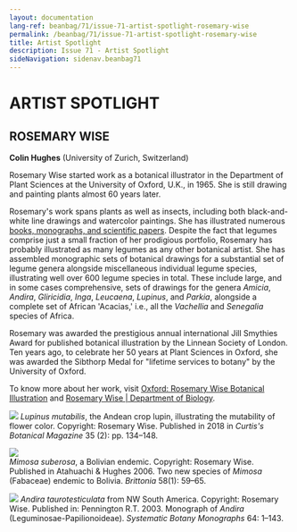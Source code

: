 ```yaml
---
layout: documentation
lang-ref: beanbag/71/issue-71-artist-spotlight-rosemary-wise
permalink: /beanbag/71/issue-71-artist-spotlight-rosemary-wise
title: Artist Spotlight
description: Issue 71 - Artist Spotlight
sideNavigation: sidenav.beanbag71
---
```


# ARTIST SPOTLIGHT

## ROSEMARY WISE

**Colin Hughes** (University of Zurich, Switzerland)

Rosemary Wise started work as a botanical illustrator in the Department of Plant Sciences at the University of Oxford, U.K., in 1965. She is still drawing and painting plants almost 60 years later.  

Rosemary's work spans plants as well as insects, including both black-and-white line drawings and watercolor paintings. She has illustrated numerous [books, monographs, and scientific papers](https://herbaria.plants.ox.ac.uk/bol/Content/Projects/oxford/Images/listofbooks.pdf). Despite the fact that legumes comprise just a small fraction of her prodigious portfolio, Rosemary has probably illustrated as many legumes as any other botanical artist. She has assembled monographic sets of botanical drawings for a substantial set of legume genera alongside miscellaneous individual legume species, illustrating well over 600 legume species in total. These include large, and in some cases comprehensive, sets of drawings for the genera *Amicia*, *Andira*, *Gliricidia*, *Inga*, *Leucaena*, *Lupinus*, and *Parkia*, alongside a complete set of African 'Acacias,' i.e., all the *Vachellia* and *Senegalia* species of Africa.  

Rosemary was awarded the prestigious annual international Jill Smythies Award for published botanical illustration by the Linnean Society of London. Ten years ago, to celebrate her 50 years at Plant Sciences in Oxford, she was awarded the Sibthorp Medal for "lifetime services to botany" by the University of Oxford.  

To know more about her work, visit [Oxford: Rosemary Wise Botanical Illustration](https://herbaria.plants.ox.ac.uk/bol/oxford/rosemarywise) and [Rosemary Wise | Department of Biology](https://www.biology.ox.ac.uk/people/rosemary-wise).

![](./images/Lupinus_mutabilis.jpg)
*Lupinus mutabilis*, the Andean crop lupin, illustrating the mutability of flower color. Copyright: Rosemary Wise. Published in 2018 in *Curtis's Botanical Magazine* 35 (2): pp. 134–148.  

![](./images/Mimosa_suberosa.jpg)  
*Mimosa suberosa*, a Bolivian endemic. Copyright: Rosemary Wise. Published in Atahuachi & Hughes 2006. Two new species of *Mimosa* (Fabaceae) endemic to Bolivia. *Brittonia* 58(1): 59–65.  

![](./images/Andira_taurotesticulata.jpg)
*Andira taurotesticulata* from NW South America. Copyright: Rosemary Wise. Published in: Pennington R.T. 2003. Monograph of *Andira* (Leguminosae-Papilionoideae). *Systematic Botany Monographs* 64: 1–143.  
